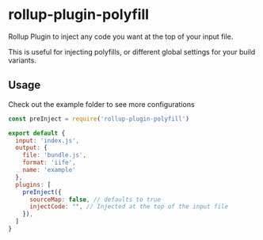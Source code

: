 # rollup-plugin-polyfill
Rollup Plugin to inject any code you want at the top of your input file.

This is useful for injecting polyfills, or different global settings for your build variants.

## Usage
Check out the example folder to see more configurations
```javascript
const preInject = require('rollup-plugin-polyfill')

export default {
  input: 'index.js',
  output: {
    file: 'bundle.js',
    format: 'iife',
    name: 'example'
  },
  plugins: [
    preInject({
      sourceMap: false, // defaults to true
      injectCode: "", // Injected at the top of the input file
    }),
  ]
}
```
